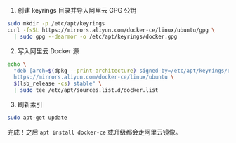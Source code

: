 1. 创建 keyrings 目录并导入阿里云 GPG 公钥  

```bash
sudo mkdir -p /etc/apt/keyrings
curl -fsSL https://mirrors.aliyun.com/docker-ce/linux/ubuntu/gpg \
  | sudo gpg --dearmor -o /etc/apt/keyrings/docker.gpg
```

2. 写入阿里云 Docker 源  

```bash
echo \
  "deb [arch=$(dpkg --print-architecture) signed-by=/etc/apt/keyrings/docker.gpg] \
  https://mirrors.aliyun.com/docker-ce/linux/ubuntu \
  $(lsb_release -cs) stable" \
  | sudo tee /etc/apt/sources.list.d/docker.list
```

3. 刷新索引  

```bash
sudo apt-get update
```

完成！之后 `apt install docker-ce` 或升级都会走阿里云镜像。
